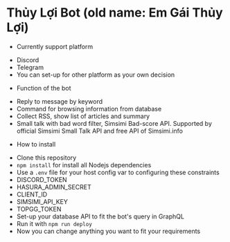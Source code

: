 # Thủy Lợi Bot (old name: Em Gái Thủy Lợi)

* Currently support platform
- Discord
- Telegram
- You can set-up for other platform as your own decision

* Function of the bot
- Reply to message by keyword
- Command for browsing information from database
- Collect RSS, show list of articles and summary 
- Small talk with bad word filter, Simsimi Bad-score API. Supported by official Simsimi Small Talk API and free API of Simsimi.info

* How to install
- Clone this repository
- ` npm install ` for install all Nodejs dependencies 
- Use a ` .env ` file for your host config var to configuring these constraints
 - DISCORD_TOKEN 
 - HASURA_ADMIN_SECRET 
 - CLIENT_ID
 - SIMSIMI_API_KEY 
 - TOPGG_TOKEN 
- Set-up your database API to fit the bot's query in GraphQL
- Run it with ` npm run deploy `
- Now you can change anything you want to fit your requirements 

